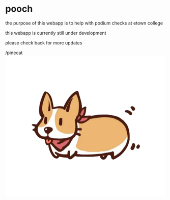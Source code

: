 # pooch

the purpose of this webapp is to help with podium checks at etown college

this webapp is currently still under development

please check back for more updates

/pinecat
![alt text](http://github.com/pinecat/pooch/blob/master/public/img/corgo.png)
